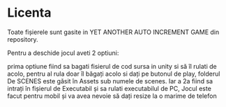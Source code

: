 # Licenta
Toate fișierele sunt gasite in YET ANOTHER AUTO INCREMENT GAME din repository.

Pentru a deschide jocul aveti 2 optiuni:

prima optiune fiind sa bagati fisierul de cod sursa in unity si să îl rulati de acolo, pentru al rula doar îl băgați acolo si dați pe butonul de play, folderul De SCENES este găsit în Assets sub numele de scenes.
Iar a 2a fiind sa intrați în fișierul de Executabil și sa rulati executabilul de PC, Jocul este facut pentru mobil și va avea nevoie să dați resize la o marime de telefon
